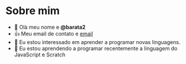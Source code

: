 # Sobre mim
- 👋 Olà meu nome e **@barata2**
- :+1: Meu email de contato e [email](carlos.pereira.domingos@escola.pr.gov.br)
- 👀 Eu estou interessado em aprender a programar novas linguagens.
- 🌱 Eu estou aprendendo a programar recentemente a linguagem do JavaScript e Scratch



